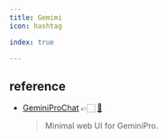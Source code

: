 ```yaml
---
title: Gemimi
icon: hashtag

index: true

---
```


## reference

- [GeminiProChat](https://geminiprochat.com/) 👉🏻 [🐙](https://github.com/babaohuang/GeminiProChat)
    > Minimal web UI for GeminiPro.